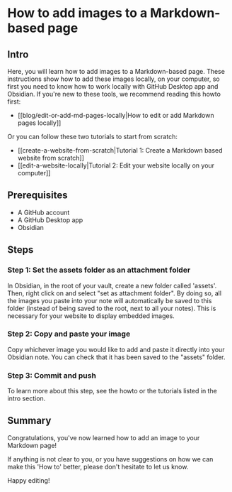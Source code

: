 # How to add images to a Markdown-based page

## Intro

Here, you will learn how to add images to a Markdown-based page. These instructions show how to add these images locally, on your computer, so first you need to know how to work locally with GitHub Desktop app and Obsidian. If you're new to these tools, we recommend reading this howto first:

- [[blog/edit-or-add-md-pages-locally|How to edit or add Markdown pages locally]]

Or you can follow these two tutorials to start from scratch:

- [[create-a-website-from-scratch|Tutorial 1: Create a Markdown based website from scratch]]
- [[edit-a-website-locally|Tutorial 2: Edit your website locally on your computer]]

## Prerequisites

- A GitHub account
- A GitHub Desktop app
- Obsidian

## Steps

### Step 1: Set the assets folder as an attachment folder

In Obsidian, in the root of your vault, create a new folder called 'assets'. Then, right click on and select "set as attachment folder". By doing so, all the images you paste into your note will automatically be saved to this folder (instead of being saved to the root, next to all your notes). This is necessary for your website to display embedded images.

### Step 2: Copy and paste your image

Copy whichever image you would like to add and paste it directly into your Obsidian note. You can check that it has been saved to the "assets" folder.

### Step 3: Commit and push

To learn more about this step, see the howto or the tutorials listed in the intro section.

## Summary

Congratulations, you've now learned how to add an image to your Markdown page!

If anything is not clear to you, or you have suggestions on how we can make this 'How to' better, please don't hesitate to let us know.

Happy editing!
